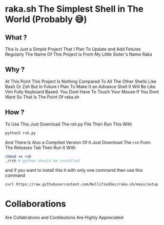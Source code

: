 # raka.sh The Simplest Shell in The World (Probably 😅)

## What ?
This Is Just a Simple Project That I Plan To Update and Add Fetures Regularly
The Name Of This Project Is From My Little Sister's Name Raka

## Why ?
At This Point This Project Is Nothing Compared To All The Other Shells Like Bash Or Zsh
But In Future I Plan To Make It an Advance Shell It Will Be Like Vim Fully Keyboard Based.
You Dont Have To Touch Your Mouse If You Dont Want So That Is The Point Of raka.sh

## How ?
To Use This Just Download The rsh.py File Then Run This With 
```bash
python3 rsh.py
```
And There Is Also a Compiled Version Of It Just Download The `rsh` From The Releases Tab Then Run It With
```bash
chmod +x rsh
./rsh # python should be installed
```

and if you want to install this it with only one command then use this command
```bash
curl https://raw.githubusercontent.com/NullifiedSec/raka.sh/main/setup.sh | bash
```

# Collaborations
Are Collabrations and Contibutions Are Highly Appreciated 


